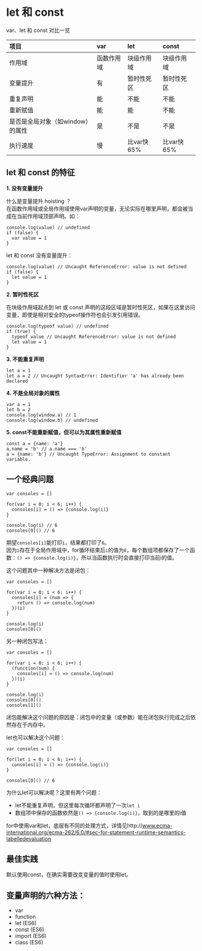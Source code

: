 # let 和 const

var、let 和 const 对比一览

| **项目** | **var** | **let** | **const** |
| :--- | :--- | :--- | :--- |
| 作用域 | 函数作用域 | 块级作用域 | 块级作用域 |
| 变量提升 | 有 | 暂时性死区 | 暂时性死区 |
| 重复声明 | 能 | 不能 | 不能 |
| 重新赋值 | 能 | 能 | 不能 |
| 是否是全局对象（如window）的属性 | 是 | 不是 | 不是 |
| 执行速度 | 慢 | 比var快65% | 比var快65% |

## let 和 const 的特征

**1. 没有变量提升**

什么是变量提升 hoisting ？<br>
在函数作用域或全局作用域使用var声明的变量，无论实际在哪里声明，都会被当成在当前作用域顶部声明。如：

    console.log(value) // undefined
    if (false) {
      var value = 1
    }

let 和 const 没有变量提升：

    console.log(value) // Uncaught ReferenceError: value is not defined
    if (false) {
      let value = 1
    }

**2. 暂时性死区**

在块级作用域起点到 let 或 const 声明的这段区域是暂时性死区，如果在这里访问变量，即使是相对安全的typeof操作符也会引发引用错误。

    console.log(typeof value) // undefined 
    if (true) {
      typeof value // Uncaught ReferenceError: value is not defined
      let value = 1
    }

**3. 不能重复声明**

    let a = 1
    let a = 2 // Uncaught SyntaxError: Identifier 'a' has already been declared

**4. 不是全局对象的属性**

    var a = 1
    let b = 2
    console.log(window.a) // 1
    console.log(window.b) // undefined

**5. const不能重新赋值，但可以为其属性重新赋值**

    const a = {name: 'a'}
    a.name = 'b' // a.name === 'b'
    a = {name: 'b'} // Uncaught TypeError: Assignment to constant variable.

## 一个经典问题

    var consoles = []

    for(var i = 0; i < 6; i++) {
	  consoles[i] = () => {console.log(i)}
    }

    console.log(i) // 6
    consoles[0]() // 6

期望`consoles[i]`能打印`i`，结果都打印了`6`。<br/>
因为`i`存在于全局作用域中，for循环结束后`i`的值为`6`，每个数组项都保存了一个函数：`() => {console.log(i)}`，所以当函数执行时会直接打印当前i的值。

这个问题其中一种解决方法是闭包：

    var consoles = []

    for(var i = 0; i < 6; i++) {
	  consoles[i] = (num => {
		return () => console.log(num)
	  })(i)
    }

    console.log(i)
    consoles[0]()
    
另一种闭包写法：

    var consoles = []

    for(var i = 0; i < 6; i++) {
      (function(num) {
      	consoles[i] = () => console.log(num)
      })(i)
    }

    console.log(i)
    consoles[0]()
    consoles[1]()

闭包能解决这个问题的原因是：闭包中的变量（或参数）能在闭包执行完成之后依然存在于内存中。

let也可以解决这个问题：

    var consoles = []

    for(let i = 0; i < 6; i++) {
	  consoles[i] = () => {console.log(i)}
    }

    consoles[0]() // 6
    
为什么let可以解决呢？这里有两个问题：

* let不能重复声明，但这里每次循环都声明了一次`let i`
* 数组项中保存的函数依然是`() => {console.log(i)}`，取到的是哪里的i值

for中使用var和let，底层有不同的处理方式，详情见http://www.ecma-international.org/ecma-262/6.0/#sec-for-statement-runtime-semantics-labelledevaluation

## 最佳实践

默认使用const，在确实需要改变变量的值时使用let。

## 变量声明的六种方法：

* var
* function
* let (ES6)
* const (ES6)
* import (ES6)
* class (ES6)
